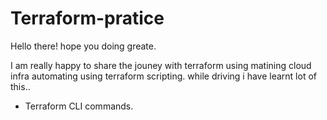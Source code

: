 # Terraform-pratice

Hello there! hope you doing greate. 

I am really happy to share the jouney with terraform using matining cloud infra automating using terraform scripting. while driving i have learnt lot of this..

* Terraform CLI commands.
